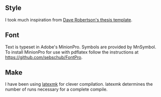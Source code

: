 ## Style

I took much inspiration from [Dave Robertson's thesis template](https://mas-gitlab.ncl.ac.uk/b0036119/thesis-template).

## Font

Text is typeset in Adobe's MinionPro. Symbols are provided by MnSymbol. To install MinionPro for use with pdflatex follow the instructions at https://github.com/sebschub/FontPro.

## Make

I have been using [latexmk](http://mirror.ox.ac.uk/sites/ctan.org/support/latexmk/latexmk.pdf) for clever compilation. latexmk determines the number of runs necessary for a complete compile.
